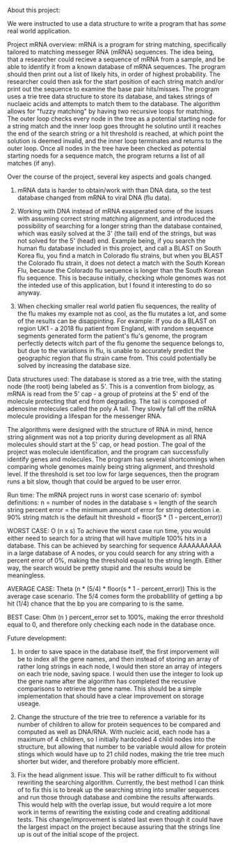 About this project:

We were instructed to use a data structure to write a program that has *some* real world application.

Project mRNA overview:
mRNA is a program for string matching, specifically tailored to matching messeger RNA (mRNA) sequences. 
The idea being, that a researcher could recieve a sequence of mRNA from a sample, and be able to identify it from a known database of mRNA sequences.
The program should then print out a list of likely hits, in order of highest probability.  The researcher could then ask for the start position of each string match and/or 
print out the sequence to examine the base pair hits/misses.
The program uses a trie tree data structure to store its database, and takes strings of nuclaeic acids and attempts to
match them to the database. The algorithm allows for "fuzzy matching" by having two recursive loops for matching. The outer loop
checks every node in the tree as a potential starting node for a string match and the inner loop goes throught he solutino until
it reaches the end of the search string or a hit threshold is reached, at which point the solution is deemed invalid, and the inner loop 
terminates and returns to the outer loop. Once all nodes in the tree have been checked as potential starting noeds for a sequence match,
the program returns a list of all matches (if any). 

Over the course of the project, several key aspects and goals changed. 
1. mRNA data is harder to obtain/work with than DNA data, so the test database changed from mRNA to viral DNA (flu data).

2. Working with DNA instead of mRNA exasperated some of the issues with assuming correct string matching alignment, and introduced the possibility of
searching for a longer string than the database contained, which was easily solved at the 3' (the tail) end of the strings, but was not solved for the 5' (head) end.
Example being, if you search the human flu database included in this project, and call a BLAST on South Korea flu, you find a match in Colorado flu strains, but when you BLAST
the Colorado flu strain, it does not detect a match with the South Korean Flu, because the Colorado flu sequence is longer than the South Korean flu sequence. This is because initially, checking whole genomes was not the inteded use of this application, but I found it interesting to do so anyway.

3. When checking smaller real world patien flu sequences, the reality of the flu makes my example not as cool, as the flu mutates a lot, and some of the results can be disappinting.
For example: If you do a BLAST on region UK1 - a 2018 flu patient from England, with random sequence segments generated form the patient's flu's genome, the program perfectly detects witch part of the flu genome the sequence belongs to, but due to the variations in flu, is unable to accurately predict the geographic region that flu strain came from. This could potentially be solved by increasing the database size.

Data structures used:
The database is stored as a trie tree, with the stating node (the root) being labeled as 5'. This is a convention from biology, as
mRNA is read from the 5' cap - a group of proteins at the 5' end of the molecule protecting that end from degrading. The tail is composed of adenosine molecules
called the poly A tail. They slowly fall off the mRNA molecule providing a lifespan for the messenger RNA. 

The algorithms were designed with the structure of RNA in mind, hence string alignment was not a top priority during development as all RNA molecules should start at the 5' cap, or head postion.
The goal of the project was molecule identification, and the program can successfully identify genes and molecules. The program has several shortcomings when comparing whole genomes mainly being string alignment, and threshold level. If the threshold is set too low for large sequences, then the program runs a bit slow, though that could be argued to be user error.

Run time:
The mRNA project runs in worst case scenario of:
symbol definitions:
n = number of nodes in the database
s = length of the search string
percent error = the minimum amount of error for string detection i.e. 90% string match is the default
hit threshold = floor(S * (1 - percent_error))

WORST CASE:
O (n x s)
To achieve the worst case run time, you would either need to search for a string that will have multiple 100% hits in a database. This can be achieved by searching for sequence AAAAAAAAAA
in a large database of A nodes, or you could search for any string with a percent error of 0%, making the threshold equal to the string length. Either way, the search would be pretty stupid and the results would be meaningless.

AVERAGE CASE:
Theta (n * (5/4) * floor(s * 1 - percent_error))
This is the average case scenario. The 5/4 comes form the probablility of getting a bp hit (1/4) chance that the bp you are comparing to is the same.

BEST Case:
Ohm (n )
percent_error set to 100%, making the error threshold equal to 0, and therefore only checking each node in the database once.

Future development:
1. In order to save space in the database itself, the first imporvement will be to index all the gene names, and then instead of storing an array of rather long strings in each node, I would then store an array of integers on each trie node, saving space. I would then use the integer to look up the gene name after the algorithm has completed the recusive comparisons to retrieve the gene name. This should be a simple implementation that should have a clear improvement on storage useage.

2. Change the structure of the trie tree to reference a variable for its number of children to allow for protein sequences to be compared and computed as well as DNA/RNA. With nucleic acid, each node has a maximum of 4 children, so I initially hardcoded 4 child nodes into the structure, but allowing that number to be variable would allow for protein stings which would have up to 21 child nodes, making the trie tree much shorter but wider, and therefore probably more efficient.

3. Fix the head alignment issue. This will be rather difficult to fix without rewriting the searching algorithm. Currently, the best method I can think of to fix this is to break up the searching string into smaller sequences and run those through database and combine the results afterwards. This would help with the overlap issue, but would require a lot more work in terms of rewriting the existing code and creating additional tests. This change/improvement is slated last even though it could have the largest impact on the project because assuring that the strings line up is out of the initial scope of the project. 